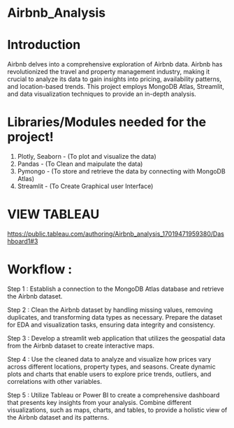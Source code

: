 # Airbnb_Analysis

# Introduction

Airbnb delves into a comprehensive exploration of Airbnb data. Airbnb has revolutionized the travel and property management industry, making it crucial to analyze its data to gain insights into pricing, availability patterns, and location-based trends. This project employs MongoDB Atlas, Streamlit, and data visualization techniques to provide an in-depth analysis.

# Libraries/Modules needed for the project!

  1. Plotly, Seaborn - (To plot and visualize the data)
  2. Pandas - (To Clean and maipulate the data)
  3. Pymongo - (To store and retrieve the data by connecting with MongoDB Atlas)
  4. Streamlit - (To Create Graphical user Interface)

# VIEW TABLEAU 
https://public.tableau.com/authoring/Airbnb_analysis_17019471959380/Dashboard1#3

# Workflow :
Step 1 :
Establish a connection to the MongoDB Atlas database and retrieve the Airbnb dataset.

Step 2 :
Clean the Airbnb dataset by handling missing values, removing duplicates, and transforming data types as necessary. Prepare the dataset for EDA and visualization tasks, ensuring data integrity and consistency.

Step 3 :
Develop a streamlit web application that utilizes the geospatial data from the Airbnb dataset to create interactive maps.

Step 4 :
Use the cleaned data to analyze and visualize how prices vary across different locations, property types, and seasons. Create dynamic plots and charts that enable users to explore price trends, outliers, and correlations with other variables.

Step 5 :
Utilize Tableau or Power BI to create a comprehensive dashboard that presents key insights from your analysis. Combine different visualizations, such as maps, charts, and tables, to provide a holistic view of the Airbnb dataset and its patterns.
